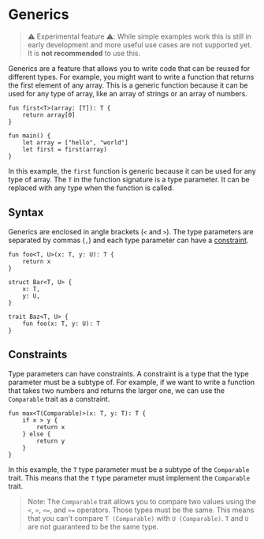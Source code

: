 # Generics

> ⚠️ Experimental feature ⚠️: While simple examples work this is still in early development and more useful use cases are not supported yet. It is **not recommended** to use this.

Generics are a feature that allows you to write code that can be reused for different types. For example, you might want to write a function that returns the first element of any array. This is a generic function because it can be used for any type of array, like an array of strings or an array of numbers.

```ruda
fun first<T>(array: [T]): T {
    return array[0]
}

fun main() {
    let array = ["hello", "world"]
    let first = first(array)
}
```

In this example, the `first` function is generic because it can be used for any type of array. The `T` in the function signature is a type parameter. It can be replaced with any type when the function is called.

## Syntax

Generics are enclosed in angle brackets (`<` and `>`). The type parameters are separated by commas (`,`) and each type parameter can have a [constraint](#constraints).

```ruda
fun foo<T, U>(x: T, y: U): T {
    return x
}

struct Bar<T, U> {
    x: T,
    y: U,
}

trait Baz<T, U> {
    fun foo(x: T, y: U): T
}
```

## Constraints

Type parameters can have constraints. A constraint is a type that the type parameter must be a subtype of. For example, if we want to write a function that takes two numbers and returns the larger one, we can use the `Comparable` trait as a constraint.

```ruda
fun max<T(Comparable)>(x: T, y: T): T {
    if x > y {
        return x
    } else {
        return y
    }
}
```

In this example, the `T` type parameter must be a subtype of the `Comparable` trait. This means that the `T` type parameter must implement the `Comparable` trait.

> Note: The `Comparable` trait allows you to compare two values using the `<`, `>`, `<=`, and `>=` operators. Those types must be the same.
> This means that you can't compare `T (Comparable)` with `U (Comparable)`. `T` and `U` are not guaranteed to be the same type.
